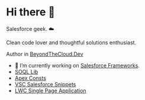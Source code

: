 # Hi there 👋

Salesforce geek. ☁️ 

Clean code lover and thoughtful solutions enthusiast.

Author in [BeyondTheCloud.Dev](https://beyondthecloud.dev/blog)

- 🔭 I’m currently working on [Salesforce Frameworks](https://github.com/beyond-the-cloud-dev).
- [SOQL Lib](https://github.com/beyond-the-cloud-dev/soql-lib)
- [Apex Consts](https://github.com/beyond-the-cloud-dev/apex-consts)
- [VSC Salesforce Snippets](https://github.com/beyond-the-cloud-dev/vsc-salesforce-code-snippets)
- [LWC Single Page Application](https://github.com/beyond-the-cloud-dev/lwc-spa)

